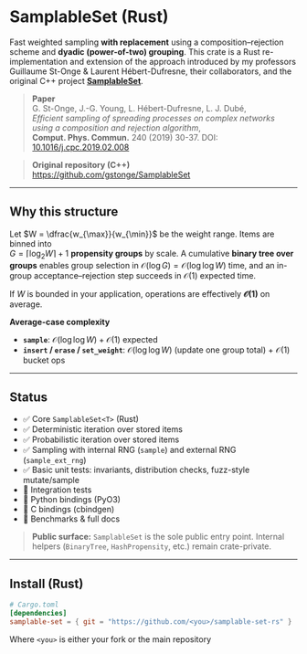 # SamplableSet (Rust)

Fast weighted sampling **with replacement** using a composition–rejection scheme and **dyadic (power-of-two) grouping**. This crate is a Rust re-implementation and extension of the approach introduced by my professors
Guillaume St-Onge & Laurent Hébert-Dufresne, their collaborators, and the original
C++ project **[SamplableSet](https://github.com/gstonge/SamplableSet)**.

> **Paper**  
> G. St-Onge, J.-G. Young, L. Hébert-Dufresne, L. J. Dubé,  
> *Efficient sampling of spreading processes on complex networks using a composition and rejection algorithm*,  
> **Comput. Phys. Commun.** 240 (2019) 30-37. DOI: [10.1016/j.cpc.2019.02.008](10.1016/j.cpc.2019.02.008)

> **Original repository (C++)**  
> https://github.com/gstonge/SamplableSet

---

## Why this structure

Let $W = \dfrac{w_{\max}}{w_{\min}}$ be the weight range. Items are binned into  
$G = \lceil \log_2 W \rceil + 1$ **propensity groups** by scale. A cumulative **binary tree over
groups** enables group selection in $\mathcal{O}(\log G) = \mathcal{O}(\log\log W)$ time, and
an in-group acceptance–rejection step succeeds in 
$\mathcal{O}(1)$ expected time.

If $W$ is bounded in your application, operations are effectively **$\mathcal{O}(1)$** on average.

**Average-case complexity**

- **`sample`**: $\mathcal{O}(\log\log W) + \mathcal{O}(1)$ expected  
- **`insert` / `erase` / `set_weight`**: $\mathcal{O}(\log\log W)$ (update one group total) + $\mathcal{O}(1)$
bucket ops

---

## Status

- ✅ Core `SamplableSet<T>` (Rust)
- ✅ Deterministic iteration over stored items
- ✅ Probabilistic iteration over stored items
- ✅ Sampling with internal RNG (`sample`) and external RNG (`sample_ext_rng`)
- ✅ Basic unit tests: invariants, distribution checks, fuzz-style mutate/sample
- 🚧 Integration tests
- 🚧 Python bindings (PyO3)
- 🚧 C bindings (cbindgen)
- 🚧 Benchmarks & full docs

> **Public surface:** `SamplableSet` is the sole public entry point. Internal helpers
> (`BinaryTree`, `HashPropensity`, etc.) remain crate-private.

---

## Install (Rust)

```toml
# Cargo.toml
[dependencies]
samplable-set = { git = "https://github.com/<you>/samplable-set-rs" }
```
Where `<you>` is either your fork or the main repository 
